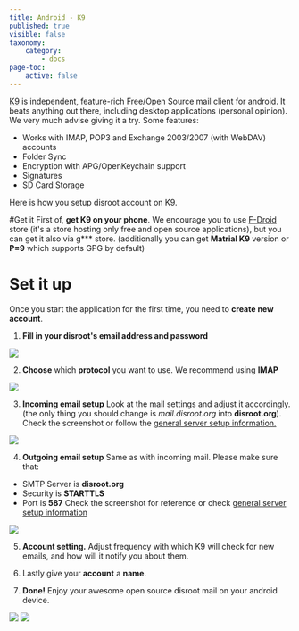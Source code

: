 ```yaml
---
title: Android - K9
published: true
visible: false
taxonomy:
    category:
        - docs
page-toc:
    active: false
---
```


[K9](https://en.wikipedia.org/wiki/K-9_Mail) is independent, feature-rich Free/Open Source mail client for android. It beats anything out there, including desktop applications (personal opinion). We very much advise giving it a try. Some features:
 - Works with IMAP, POP3 and Exchange 2003/2007 (with WebDAV) accounts
 - Folder Sync
 - Encryption with APG/OpenKeychain support
 - Signatures
 - SD Card Storage

Here is how you setup disroot account on K9.

#Get it
First of, **get K9 on your phone**. We encourage you to use [F-Droid](https://f-droid.org/) store (it's a store hosting only free and open source applications), but you can get it also via g*** store. (additionally you can get **Matrial K9** version or **P=9** which supports GPG by default)
# Set it up
Once you start the application for the first time, you need to **create new account**.
1. **Fill in your disroot's email address and password**

![](en/android-k9_1.png)

2. **Choose** which **protocol** you want to use. We recommend using **IMAP**

![](en/android-k9_2.png)

3. **Incoming email setup**
Look at the mail settings and adjust it accordingly. (the only thing you should change is *mail.disroot.org* into **disroot.org**). Check the screenshot or follow the [general server setup information.](https://howto.disroot.org/pt/email/email-clients)

![](en/android-k9_3.png)

4. **Outgoing email setup**
Same as with incoming mail. Please make sure that:
 - SMTP Server is **disroot.org**
 - Security is **STARTTLS**
 - Port is **587**
Check the screenshot for reference or check [general server setup information](#Other)

![](en/android-k9_4.png)

5. **Account setting.**
Adjust frequency with which K9 will check for new emails, and how will it notify you about them.

6. Lastly give your **account** a **name**.

7. **Done!**
Enjoy your awesome open source disroot mail on your android device.

![](en/android-k9_5.png) ![](en/android-k9_6.png)
